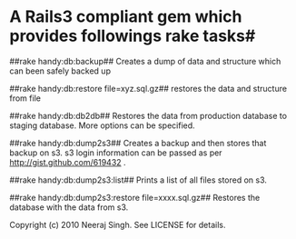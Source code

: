 # A Rails3 compliant gem which provides followings rake tasks#

##rake handy:db:backup##
Creates a dump of data and structure which can been safely backed up

##rake handy:db:restore file=xyz.sql.gz##
restores the data and structure from file 

##rake handy:db:db2db##
Restores the data from production database to staging database. More options can be specified.
 
##rake handy:db:dump2s3##
Creates a backup and then stores that backup on s3. s3 login information can be passed as per http://gist.github.com/619432 .

##rake handy:db:dump2s3:list##
Prints a list of all files stored on s3.

##rake handy:db:dump2s3:restore file=xxxx.sql.gz##
Restores the database with the data from s3. 


Copyright (c) 2010 Neeraj Singh. See LICENSE for details.
